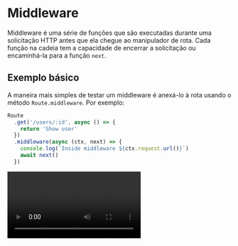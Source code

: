 # Middleware

Middleware é uma série de funções que são executadas durante uma solicitação HTTP antes que ela chegue ao manipulador de rota. Cada função na cadeia tem a capacidade de encerrar a solicitação ou encaminhá-la para a função `next`.

## Exemplo básico

A maneira mais simples de testar um middleware é anexá-lo à rota usando o método `Route.middleware`. Por exemplo:

```ts {5-9}
Route
  .get('/users/:id', async () => {
    return 'Show user'
  })
  .middleware(async (ctx, next) => {
    console.log(`Inside middleware ${ctx.request.url()}`)
    await next()
  })
```

<video src="/docs/assets/route-middleware.webm" controls />

## Classes de middleware

Escrever middleware como funções inline é bom para alguns testes rápidos. No entanto, recomendamos extrair a lógica do middleware para seu próprio arquivo.

Você pode criar um novo middleware executando o seguinte comando Ace.

```sh
node ace make:middleware LogRequest

# CREATE: app/Middleware/LogRequest.ts
```

### Sobre a classe middleware

As classes middleware são armazenadas (mas não limitadas a) dentro do diretório `app/Middleware` e cada arquivo representa um único middleware.

Toda classe middleware deve implementar o método `handle` para manipular a solicitação HTTP e chamar o método `next` para encaminhar a solicitação para o próximo middleware ou o manipulador de rota.

```ts
// app/Middleware/LogRequest.ts

import { HttpContextContract } from '@ioc:Adonis/Core/HttpContext'

export default class LogRequest {
  public async handle(
    { request }: HttpContextContract,
    next: () => Promise<void>
  ) {
    console.log(`-> ${request.method()}: ${request.url()}`)
    await next()
  }
}
```

Além disso, você pode encerrar solicitações do middleware gerando uma exceção ou enviando a resposta usando o método `response.send`.

::: info NOTA
Certifique-se de NÃO chamar o método `next` quando decidir encerrar a solicitação.
:::

```ts
import { HttpContextContract } from '@ioc:Adonis/Core/HttpContext'

export default class Auth {
  public async handle(
    { request, response }: HttpContextContract,
    next: () => Promise<void>
  ) {
    if (notAuthenticated) {
      response.unauthorized({ error: 'Must be logged in' })
      return
    }

    await next()
  }
}
```

## Registrando middleware

Para que o middleware entre em vigor, ele deve ser registrado como um **middleware global** ou um **middleware nomeado** dentro do arquivo `start/kernel.ts`.

### Middleware global

Middleware global é executado para todas as solicitações HTTP na mesma sequência em que são registradas.

Você os registra como uma matriz dentro do arquivo `start/kernel.ts`, conforme mostrado abaixo:

```ts {5}
// start/kernel.ts

Server.middleware.register([
  () => import('@ioc:Adonis/Core/BodyParser'),
  () => import('App/Middleware/LogRequest')
])
```

### Middleware nomeado

O middleware nomeado permite que você aplique middleware seletivamente em suas rotas/grupo de rotas. Você começa registrando-os com um nome exclusivo e depois faz referência a ele na rota por esse nome.

```ts
// start/kernel.ts

Server.middleware.registerNamed({
  auth: () => import('App/Middleware/Auth')
})
```

Agora, você pode anexar o middleware `auth` a uma rota, conforme mostrado no exemplo a seguir.

```ts
Route
  .get('dashboard', 'DashboardController.index')
  .middleware('auth') // 👈
```

O middleware pode ser aplicado a uma ou várias ações para rotas de recursos. Saiba mais sobre [aplicação de middleware a rotas com recursos](./controllers.md#applying-middleware).

Você também pode definir vários middlewares em uma rota passando-os como uma matriz ou chamando o método do middleware várias vezes.

```ts
Route
  .get('dashboard', 'DashboardController.index')
  .middleware(['auth', 'acl', 'throttle'])
```

```ts
Route
  .get('dashboard', 'DashboardController.index')
  .middleware('auth')
  .middleware('acl')
  .middleware('throttle')
```

## Passando configuração para middleware nomeado

O middleware nomeado também pode aceitar configuração de tempo de execução por meio do método `handle` como o terceiro argumento. Por exemplo:

```ts {5}
export default class Auth {
  public async handle(
    { request, response }: HttpContextContract,
    next: () => Promise<void>,
    guards?: string[]
  ) {
    await next()
  }
}
```

No exemplo acima, o middleware Auth aceita uma matriz opcional `guards`. O usuário do middleware pode passar os guards da seguinte forma:

```ts
Route
  .get('dashboard', 'DashboardController.index')
  .middleware('auth:web,api')
```

## FAQs

<details>
<summary> Como desabilitar middleware em uma determinada solicitação HTTP? </summary>
  
Você não pode desabilitar middleware para uma determinada solicitação HTTP. No entanto, o middleware pode aceitar a configuração de tempo de execução para ignorar certas solicitações. 

Um ótimo exemplo disso é o middleware bodyparser. Ele [ignora todas as solicitações que não correspondem aos métodos da lista de permissões](https://github.com/adonisjs/bodyparser/blob/develop/src/BodyParser/index.ts#L108-L111) dentro do arquivo `config/bodyparser.ts`.

</details>

<details>
<summary> O middleware é executado em solicitações sem rotas? </summary>
  
O AdonisJS não executa a cadeia de middleware se não houver uma rota registrada para a solicitação HTTP atual.

</details>
